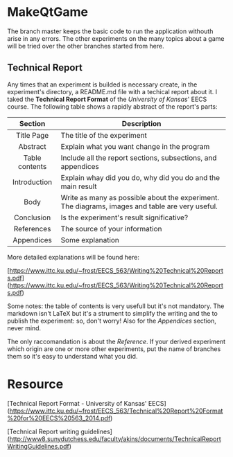 # MakeQtGame
The branch master keeps the basic code to run the application withouth arise in
any errors. The other experiments on the many topics about a game will be
tried over the other branches started from here.

## Technical Report
Any times that an experiment is builded is necessary create, in the experiment's directory,
a README.md file with a techical report about it. I taked the **Technical 
Report Format** of the *University of Kansas*' EECS course. The following
table shows a rapidly abstract of the report's parts:

| Section | Description |
| :---: | --- |
| Title Page | The title of the experiment |
| Abstract | Explain what you want change in the program |
| Table contents | Include all the report sections, subsections, and appendices |
| Introduction | Explain whay did you do, why did you do and the main result |
| Body | Write as many as possible about the experiment. The diagrams, images and table are very useful. |
| Conclusion | Is the experiment's result significative? |
| References | The source of your information |
| Appendices | Some explanation|

More detailed explanations will be found here:

[https://www.ittc.ku.edu/~frost/EECS_563/Writing%20Technical%20Reports.pdf]
(https://www.ittc.ku.edu/~frost/EECS_563/Writing%20Technical%20Reports.pdf)

Some notes: the table of contents is very usefull but it's not mandatory. The
markdown isn't LaTeX but it's a strument to simplify the writing and the
to publish the experiment: so, don't worry! Also for the *Appendices* section,
never mind. 

The only raccomandation is about the *Reference*. If your derived experiment
which origin are one or more other experiments, put the name of branches them so it's easy
to understand what you did.

# Resource
[Technical Report Format - University of Kansas' EECS]
(https://www.ittc.ku.edu/~frost/EECS_563/Technical%20Report%20Format%20for%20EECS%20563_2014.pdf)

[Technical Report writing guidelines]
(http://www8.sunydutchess.edu/faculty/akins/documents/TechnicalReportWritingGuidelines.pdf)

